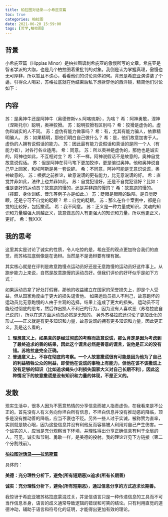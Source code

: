 ```yaml
---
title: 柏拉图对话录——小希庇亚篇
toc: true
categories: 柏拉图
date: 2021-06-20 15:59:00
tags: [哲学,柏拉图]
---
```


## 背景
小希庇亚篇（Hippias Minor）是柏拉图讽刺希庇亚的傲慢所写的文章。希庇亚是智者学派的大咖，也是几个柏拉图着重批判的对象。我倒是认为掌握真理，傲慢也无可厚非，所以暂且不诛心，看看他们的讨论具体如何。背景是希庇亚演讲装了个逼，引得众人喝彩，苏格拉底就在他结束后私下想拆穿他的西洋镜，精简他们讨论如下：

## 内容
苏：是奥神牛还是阿神牛（奥德修斯v.s.阿喀琉斯），为啥？
希：阿神勇敢，涅神（涅斯托尔）聪明，奥神狡猾。
苏：聪明狡猾有区别吗？
希：狡猾是虚伪的。虚伪和诚实的人不同。
苏：虚伪有能力做事吗？
希：有，尤其有能力骗人，依靠精明骗人。
苏：如果精明，那他们明白自己做什么？
希：是，他们故意加害于人。虚伪的人拥有说假话的能力。
苏：因此最有能力说假话和真话的是同一个人（有能力者），对各行各业适用。
希：同意。
苏：所以奥神是虚伪的，那他也是诚实的，阿神也如此，不互相对立？
希：不一样。阿神说假话不是故意的，奥神自觉故意说假话。
苏：但是阿神在荷马笔下更加狡诈，更是骗过奥神。他和奥神说自己早上回家，和埃阿斯是另一套说辞。
希：不同意，阿神可能是无意识说谎，奥神故意的。
苏：根据之前推论，故意说谎的更有能力，比无意说谎的好。
希：直觉并非如此，法律上也并非如此。
苏：自觉犯错好，还是不自觉犯错好？比如：谁是更好的运动员？故意跑的慢的，还是并非跑的慢的？
希：故意跑的慢的。
（摔跤、身体训练、音乐等例子亦是如此。）
苏：眨眼是眼睛的缺陷，是自觉眨眼，还是宁可不自觉的眨眼？
希：自觉的眨眼。
苏：那么在各个案例中，都是自觉的比较好，包括撒谎。
希：我不同意。
苏：正义是一种力量或知识，灵魂的知识和力量越强大则越正义，故意做恶的人有更强大的知识和力量，所以他更正义，更好。
希：我XXX

## 我的思考
这里其实是讨论了诚实的性质，令人吃惊的是，希庇亚的观点更加符合我们的直觉，而苏格拉底倒像是在诡辩。当然是不是诡辩要有理有据。

其实核心就是在评判是故意跑慢点运动员好还是无意跑慢的运动员好这件事上。从跑步能力上来说，自然是故意跑慢的运动员好。但我们评价的好坏似乎是如下方式：

如果运动员拿了好处打假赛，那他的收益建立在国家的荣誉损失上，即是个人受益，但从国家角度由于更大的损失谴责他。
如果运动员损人不利己，故意跑坏的运动员比无意跑慢的人由于主观的选择，结果上造成了更大的损失。
运动员不可能经过彻底的思考，然后作出损人不利己的行为，因为没有人喜欢恶（苏格拉底自己说的），所以在这方面运动员必然是无知的。
另外苏格拉底还讨论了更加泛化的形式——正义就是有更多知识和力量，故意说谎的拥有更多知识和力量，因此更正义。我是这么看的，

1. **理想意义上，如果真的是经过彻底的考察而故意说谎，那么肯定是因为考虑到了最终追求的善的结果，因此这个谎言必然是善意的谎言，说他是正义的没有错。苏格拉底完全正确。**
2. **普通意义上，不存在彻底的考察。一个人故意撒谎很有可能是因为他为了自己的利益牺牲公众的利益，即使他在说谎的事物上有能力，但他在该不该撒谎上没有足够的知识（比如追求蝇头小利损失国家大义对自己长期不利），因此这种情况下的故意撒谎是没有知识和力量的体现，不是正义的。**

## 发散
现实生活中，很多人因为不愿意热情的分享信息而被人指责虚伪，在我看来是不公正的。首先没有人有义务向你坦白所有信息，不坦白信息并没有推动恶的降临，顶多是没有推动善的降临，应当不褒也不贬。另外一些人过于实诚，被称赞为直率，实则就是缺心眼，因为这些信息并没有利他反而容易被人利用对自己产生伤害。一个诚实的人，应当是充分观察当下环境，并理性得出分享正确信息有利于全局的人。可见，诚实和节制、勇敢一样，是美德的投射。我的理论详见下方链接（第二个分割线前）。

[**柏拉图对话录——拉凯斯篇**](/2021/06/19/柏拉图/柏拉图对话录——拉凯斯篇/)

具体的：

**美德：充分理性分析下，避免{所有短期恶}x追求{所有长期善}**

**诚实：充分理性分析下，避免{所有短期恶}，通过信息分享的方式追求长期善。**

我惊讶于希庇亚被苏格拉底蒙混过关，并坚信语言只是一种传递信息的工具而不可当作信息本身，语言的歧义通常导致逻辑的错误和可笑的结论。只有利用直觉的道德冲动，辅助于语言和符号化的证明，才能得出更加有效的理论。